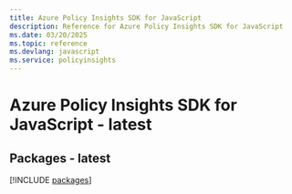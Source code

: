 ```yaml
---
title: Azure Policy Insights SDK for JavaScript
description: Reference for Azure Policy Insights SDK for JavaScript
ms.date: 03/20/2025
ms.topic: reference
ms.devlang: javascript
ms.service: policyinsights
---
```

# Azure Policy Insights SDK for JavaScript - latest
## Packages - latest
[!INCLUDE [packages](policy-insights-index.md)]